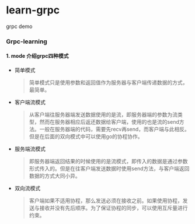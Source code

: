 # learn-grpc
grpc demo

### Grpc-learning
#### 1. mode 介绍grpc四种模式
- 简单模式
    > 简单模式只是使用参数和返回值作为服务器与客户端传递数据的方式，最简单。
- 客户端流模式
    > 从客户端往服务器端发送数据使用的是流，即服务器端的参数为流类型，然而在服务器相应后返还数据给客户端，使用的也是流的send方法。一般在服务器端的代码，需要先recv再send，而客户端与此相反。但是在后面的双向模式中可以使用go的协程协作。
- 服务端流模式
    > 即服务器端返回结果的时候使用的是流模式，即传入的数据是通过参数形式传入的。但是在往客户端发送数据时使用send方法，与客户端返回数据的方式大同小异。
- 双向流模式
    > 客户端如果不适用协程，那么发送必须在接收之前。如果使用协程，发送与接收并没有先后顺序。为了保证协程的同步，可以使用互斥量进行约束。
 